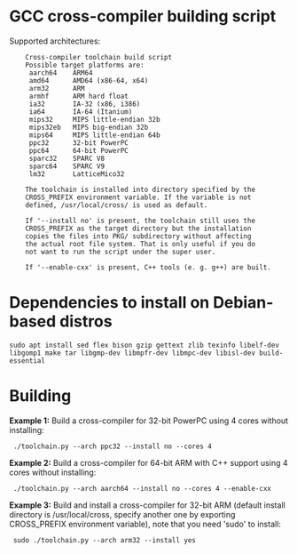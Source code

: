 # GCC cross-compiler building script

Supported architectures:

        Cross-compiler toolchain build script
        Possible target platforms are:
         aarch64    ARM64
         amd64      AMD64 (x86-64, x64)
         arm32      ARM
         armhf      ARM hard float
         ia32       IA-32 (x86, i386)
         ia64       IA-64 (Itanium)
         mips32     MIPS little-endian 32b
         mips32eb   MIPS big-endian 32b
         mips64     MIPS little-endian 64b
         ppc32      32-bit PowerPC
         ppc64      64-bit PowerPC
         sparc32    SPARC V8
         sparc64    SPARC V9
         lm32       LatticeMico32

        The toolchain is installed into directory specified by the
        CROSS_PREFIX environment variable. If the variable is not
        defined, /usr/local/cross/ is used as default.
        
        If '--install no' is present, the toolchain still uses the
        CROSS_PREFIX as the target directory but the installation
        copies the files into PKG/ subdirectory without affecting
        the actual root file system. That is only useful if you do
        not want to run the script under the super user.
        
        If '--enable-cxx' is present, C++ tools (e. g. g++) are built.
    

# Dependencies to install on Debian-based distros

    sudo apt install sed flex bison gzip gettext zlib texinfo libelf-dev libgomp1 make tar libgmp-dev libmpfr-dev libmpc-dev libisl-dev build-essential


# Building

**Example 1:** Build a cross-compiler for 32-bit PowerPC using 4 cores without installing:

     ./toolchain.py --arch ppc32 --install no --cores 4

**Example 2:** Build a cross-compiler for 64-bit ARM with C++ support using 4 cores without installing:

     ./toolchain.py --arch aarch64 --install no --cores 4 --enable-cxx

**Example 3:**  Build and install a cross-compiler for 32-bit ARM (default install directory is
/usr/local/cross, specify another one by exporting CROSS_PREFIX environment
variable), note that you need 'sudo' to install:

     sudo ./toolchain.py --arch arm32 --install yes

